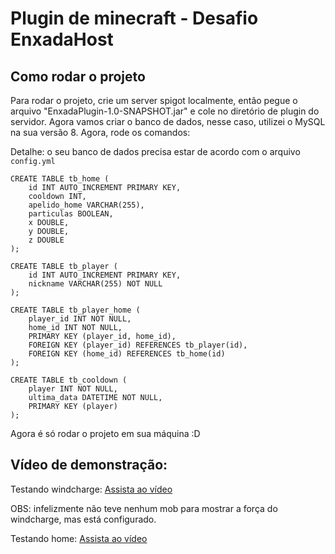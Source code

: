 # Plugin de minecraft - Desafio EnxadaHost

## Como rodar o projeto
Para rodar o projeto, crie um server spigot localmente, então pegue o arquivo "EnxadaPlugin-1.0-SNAPSHOT.jar" e cole no diretório de plugin do servidor.
Agora vamos criar o banco de dados, nesse caso, utilizei o MySQL na sua versão 8. Agora, rode os comandos:

Detalhe: o seu banco de dados precisa estar de acordo com o arquivo `config.yml`

```mysql
CREATE TABLE tb_home (
    id INT AUTO_INCREMENT PRIMARY KEY,
    cooldown INT,
    apelido_home VARCHAR(255),
    particulas BOOLEAN,
    x DOUBLE,
    y DOUBLE,
    z DOUBLE
);

CREATE TABLE tb_player (
    id INT AUTO_INCREMENT PRIMARY KEY,
    nickname VARCHAR(255) NOT NULL
);

CREATE TABLE tb_player_home (
    player_id INT NOT NULL,
    home_id INT NOT NULL,
    PRIMARY KEY (player_id, home_id),
    FOREIGN KEY (player_id) REFERENCES tb_player(id),
    FOREIGN KEY (home_id) REFERENCES tb_home(id)
);

CREATE TABLE tb_cooldown (
    player INT NOT NULL,
    ultima_data DATETIME NOT NULL,
    PRIMARY KEY (player)
);
```

Agora é só rodar o projeto em sua máquina :D

## Vídeo de demonstração:

Testando windcharge: [Assista ao vídeo](https://youtu.be/LB1f9hr6mZk) 

OBS: infelizmente não teve nenhum mob para mostrar a força do windcharge, mas está configurado.

Testando home: [Assista ao vídeo](https://youtu.be/XZnqYSpvIAA)

